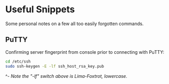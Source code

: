 # Useful Snippets
Some personal notes on a few all too easily forgotten commands.

## PuTTY
Confirming server fingerprint from console prior to connecting with PuTTY:
```bash
cd /etc/ssh
sudo ssh-keygen -E -lf ssh_host_rsa_key.pub
```
^- *Note the "-lf" switch above is Lima-Foxtrot, lowercase.*
